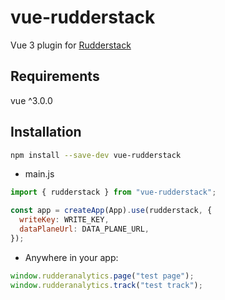 # vue-rudderstack

Vue 3 plugin for [Rudderstack](https://github.com/rudderlabs)

## Requirements

vue ^3.0.0

## Installation

```bash
npm install --save-dev vue-rudderstack
```

- main.js

```js
import { rudderstack } from "vue-rudderstack";

const app = createApp(App).use(rudderstack, {
  writeKey: WRITE_KEY,
  dataPlaneUrl: DATA_PLANE_URL,
});
```

- Anywhere in your app:

```js
window.rudderanalytics.page("test page");
window.rudderanalytics.track("test track");
```
